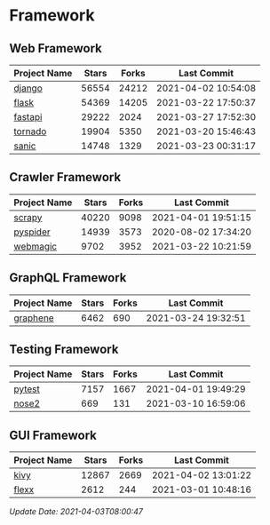 # Framework

## Web Framework
| Project Name | Stars | Forks | Last Commit |
| ------------ | ----- | ----- | ----------- |
| [django](https://github.com/django/django) | 56554 | 24212 | 2021-04-02 10:54:08 |
| [flask](https://github.com/pallets/flask) | 54369 | 14205 | 2021-03-22 17:50:37 |
| [fastapi](https://github.com/tiangolo/fastapi) | 29222 | 2024 | 2021-03-27 17:52:30 |
| [tornado](https://github.com/tornadoweb/tornado) | 19904 | 5350 | 2021-03-20 15:46:43 |
| [sanic](https://github.com/sanic-org/sanic) | 14748 | 1329 | 2021-03-23 00:31:17 |

## Crawler Framework
| Project Name | Stars | Forks | Last Commit |
| ------------ | ----- | ----- | ----------- |
| [scrapy](https://github.com/scrapy/scrapy) | 40220 | 9098 | 2021-04-01 19:51:15 |
| [pyspider](https://github.com/binux/pyspider) | 14939 | 3573 | 2020-08-02 17:34:20 |
| [webmagic](https://github.com/code4craft/webmagic) | 9702 | 3952 | 2021-03-22 10:21:59 |

## GraphQL Framework
| Project Name | Stars | Forks | Last Commit |
| ------------ | ----- | ----- | ----------- |
| [graphene](https://github.com/graphql-python/graphene) | 6462 | 690 | 2021-03-24 19:32:51 |

## Testing Framework
| Project Name | Stars | Forks | Last Commit |
| ------------ | ----- | ----- | ----------- |
| [pytest](https://github.com/pytest-dev/pytest) | 7157 | 1667 | 2021-04-01 19:49:29 |
| [nose2](https://github.com/nose-devs/nose2) | 669 | 131 | 2021-03-10 16:59:06 |

## GUI Framework
| Project Name | Stars | Forks | Last Commit |
| ------------ | ----- | ----- | ----------- |
| [kivy](https://github.com/kivy/kivy) | 12867 | 2669 | 2021-04-02 13:01:22 |
| [flexx](https://github.com/flexxui/flexx) | 2612 | 244 | 2021-03-01 10:48:16 |

*Update Date: 2021-04-03T08:00:47*